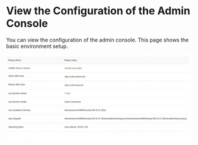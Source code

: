 # View the Configuration of the Admin Console

You can view the configuration of the admin console. This page shows the basic environment setup.

![](Resources/Images/Configuration.png)